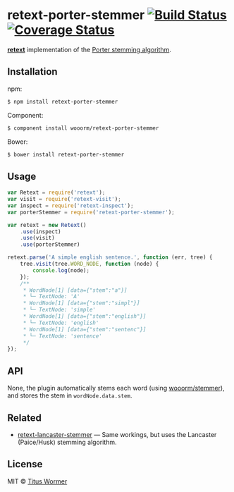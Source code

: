 # retext-porter-stemmer [![Build Status](https://img.shields.io/travis/wooorm/retext-porter-stemmer.svg?style=flat)](https://travis-ci.org/wooorm/retext-porter-stemmer) [![Coverage Status](https://img.shields.io/coveralls/wooorm/retext-porter-stemmer.svg?style=flat)](https://coveralls.io/r/wooorm/retext-porter-stemmer?branch=master)

**[retext](https://github.com/wooorm/retext "Retext")** implementation of the [Porter stemming algorithm](http://tartarus.org/martin/PorterStemmer/).

## Installation

npm:
```sh
$ npm install retext-porter-stemmer
```

Component:
```sh
$ component install wooorm/retext-porter-stemmer
```

Bower:
```sh
$ bower install retext-porter-stemmer
```

## Usage

```js
var Retext = require('retext');
var visit = require('retext-visit');
var inspect = require('retext-inspect');
var porterStemmer = require('retext-porter-stemmer');

var retext = new Retext()
    .use(inspect)
    .use(visit)
    .use(porterStemmer)

retext.parse('A simple english sentence.', function (err, tree) {
    tree.visit(tree.WORD_NODE, function (node) {
        console.log(node);
    });
    /**
     * WordNode[1] [data={"stem":"a"}]
     * └─ TextNode: 'A'
     * WordNode[1] [data={"stem":"simpl"}]
     * └─ TextNode: 'simple'
     * WordNode[1] [data={"stem":"english"}]
     * └─ TextNode: 'english'
     * WordNode[1] [data={"stem":"sentenc"}]
     * └─ TextNode: 'sentence'
     */
});
```

## API

None, the plugin automatically stems each word (using [wooorm/stemmer](https://github.com/wooorm/stemmer)), and stores the stem in `wordNode.data.stem`.

## Related

- [retext-lancaster-stemmer](https://github.com/wooorm/retext-lancaster-stemmer) — Same workings, but uses the Lancaster (Paice/Husk) stemming algorithm.

## License

MIT © [Titus Wormer](http://wooorm.com)
